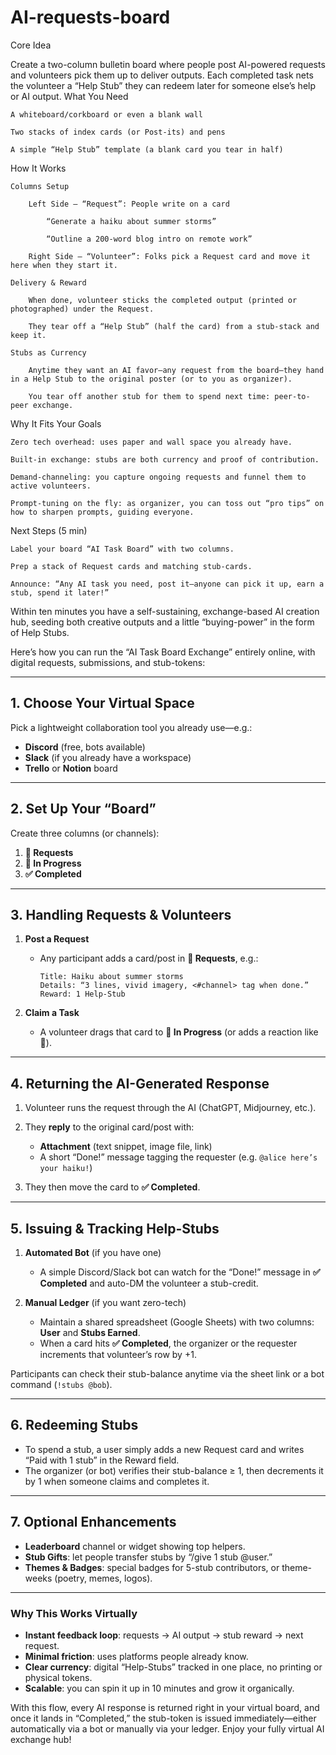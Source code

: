 # AI-requests-board

Core Idea

Create a two-column bulletin board where people post AI-powered requests and volunteers pick them up to deliver outputs. Each completed task nets the volunteer a “Help Stub” they can redeem later for someone else’s help or AI output.
What You Need

    A whiteboard/corkboard or even a blank wall

    Two stacks of index cards (or Post-its) and pens

    A simple “Help Stub” template (a blank card you tear in half)

How It Works

    Columns Setup

        Left Side – “Request”: People write on a card

            “Generate a haiku about summer storms”

            “Outline a 200-word blog intro on remote work”

        Right Side – “Volunteer”: Folks pick a Request card and move it here when they start it.

    Delivery & Reward

        When done, volunteer sticks the completed output (printed or photographed) under the Request.

        They tear off a “Help Stub” (half the card) from a stub-stack and keep it.

    Stubs as Currency

        Anytime they want an AI favor—any request from the board—they hand in a Help Stub to the original poster (or to you as organizer).

        You tear off another stub for them to spend next time: peer-to-peer exchange.

Why It Fits Your Goals

    Zero tech overhead: uses paper and wall space you already have.

    Built-in exchange: stubs are both currency and proof of contribution.

    Demand-channeling: you capture ongoing requests and funnel them to active volunteers.

    Prompt-tuning on the fly: as organizer, you can toss out “pro tips” on how to sharpen prompts, guiding everyone.

Next Steps (5 min)

    Label your board “AI Task Board” with two columns.

    Prep a stack of Request cards and matching stub-cards.

    Announce: “Any AI task you need, post it—anyone can pick it up, earn a stub, spend it later!”

Within ten minutes you have a self-sustaining, exchange-based AI creation hub, seeding both creative outputs and a little “buying-power” in the form of Help Stubs.


Here’s how you can run the “AI Task Board Exchange” entirely online, with digital requests, submissions, and stub-tokens:

---

## 1. Choose Your Virtual Space

Pick a lightweight collaboration tool you already use—e.g.:

* **Discord** (free, bots available)
* **Slack** (if you already have a workspace)
* **Trello** or **Notion** board

---

## 2. Set Up Your “Board”

Create three columns (or channels):

1. **📝 Requests**
2. **🚧 In Progress**
3. **✅ Completed**

---

## 3. Handling Requests & Volunteers

1. **Post a Request**

   * Any participant adds a card/post in **📝 Requests**, e.g.:

     ```
     Title: Haiku about summer storms  
     Details: “3 lines, vivid imagery, <#channel> tag when done.”  
     Reward: 1 Help-Stub  
     ```

2. **Claim a Task**

   * A volunteer drags that card to **🚧 In Progress** (or adds a reaction like 🎯).

---

## 4. Returning the AI-Generated Response

1. Volunteer runs the request through the AI (ChatGPT, Midjourney, etc.).

2. They **reply** to the original card/post with:

   * **Attachment** (text snippet, image file, link)
   * A short “Done!” message tagging the requester (e.g. `@alice here’s your haiku!`)

3. They then move the card to **✅ Completed**.

---

## 5. Issuing & Tracking Help-Stubs

1. **Automated Bot** (if you have one)

   * A simple Discord/Slack bot can watch for the “Done!” message in **✅ Completed** and auto-DM the volunteer a stub-credit.

2. **Manual Ledger** (if you want zero-tech)

   * Maintain a shared spreadsheet (Google Sheets) with two columns: **User** and **Stubs Earned**.
   * When a card hits **✅ Completed**, the organizer or the requester increments that volunteer’s row by +1.

Participants can check their stub-balance anytime via the sheet link or a bot command (`!stubs @bob`).

---

## 6. Redeeming Stubs

* To spend a stub, a user simply adds a new Request card and writes “Paid with 1 stub” in the Reward field.
* The organizer (or bot) verifies their stub-balance ≥ 1, then decrements it by 1 when someone claims and completes it.

---

## 7. Optional Enhancements

* **Leaderboard** channel or widget showing top helpers.
* **Stub Gifts**: let people transfer stubs by “/give 1 stub @user.”
* **Themes & Badges**: special badges for 5-stub contributors, or theme-weeks (poetry, memes, logos).

---

### Why This Works Virtually

* **Instant feedback loop**: requests → AI output → stub reward → next request.
* **Minimal friction**: uses platforms people already know.
* **Clear currency**: digital “Help-Stubs” tracked in one place, no printing or physical tokens.
* **Scalable**: you can spin it up in 10 minutes and grow it organically.

With this flow, every AI response is returned right in your virtual board, and once it lands in “Completed,” the stub-token is issued immediately—either automatically via a bot or manually via your ledger. Enjoy your fully virtual AI exchange hub!
